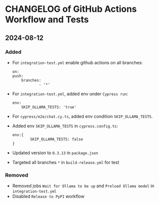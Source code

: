 # CHANGELOG of GitHub Actions Workflow and Tests

## 2024-08-12

### Added

- For `integration-test.yml` enable github actions on all branches:

    ```
    on:
    push:
        branches:
                - '*'
    ```

- For `integration-test.yml`, added env under `Cypress run`:

    ```
    env:
        SKIP_OLLAMA_TESTS: 'true'
    ```

- For `cypress/e2e/chat.cy.ts`, added env condition `SKIP_OLLAMA_TESTS`.
- Added env `SKIP_OLLAMA_TESTS` in `cypress.config.ts`:

    ```
    env:{
            SKIP_OLLAMA_TESTS: false
	}
    ```
- Updated version to `0.3.13` in `package.json`
- Targeted all branches `*` in `build-release.yml` for test

### Removed

- Removed jobs `Wait for Ollama to be up` and `Preload Ollama model` in `integration-test.yml`
- Disabled `Release to PyPI` workflow
